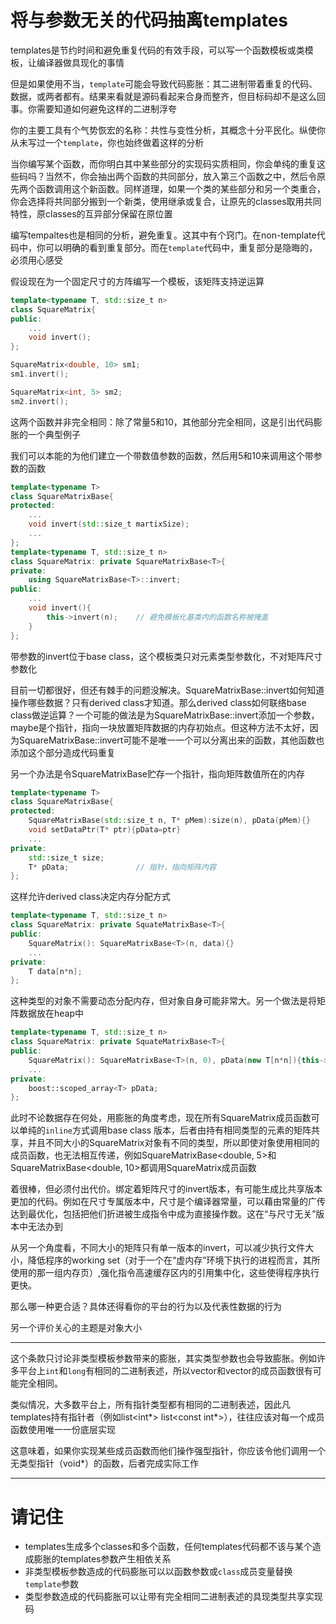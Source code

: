 # 将与参数无关的代码抽离templates

templates是节约时间和避免重复代码的有效手段，可以写一个函数模板或类模板，让编译器做具现化的事情

但是如果使用不当，`template`可能会导致代码膨胀：其二进制带着重复的代码、数据，或两者都有。结果来看就是源码看起来合身而整齐，但目标码却不是这么回事。你需要知道如何避免这样的二进制浮夸

你的主要工具有个气势恢宏的名称：共性与变性分析，其概念十分平民化。纵使你从未写过一个`template`，你也始终做着这样的分析

当你编写某个函数，而你明白其中某些部分的实现码实质相同，你会单纯的重复这些码吗？当然不，你会抽出两个函数的共同部分，放入第三个函数之中，然后令原先两个函数调用这个新函数。同样道理，如果一个类的某些部分和另一个类重合，你会选择将共同部分搬到一个新类，使用继承或复合，让原先的classes取用共同特性，原classes的互异部分保留在原位置

编写tempaltes也是相同的分析，避免重复。这其中有个窍门。在non-template代码中，你可以明确的看到重复部分。而在`template`代码中，重复部分是隐晦的，必须用心感受

假设现在为一个固定尺寸的方阵编写一个模板，该矩阵支持逆运算

```cpp
template<typename T, std::size_t n>
class SquareMatrix{
public:
    ...
    void invert();
};

SquareMatrix<double, 10> sm1;
sm1.invert();

SquareMatrix<int, 5> sm2;
sm2.invert();
```

这两个函数并非完全相同：除了常量5和10，其他部分完全相同，这是引出代码膨胀的一个典型例子

我们可以本能的为他们建立一个带数值参数的函数，然后用5和10来调用这个带参数的函数

```cpp
template<typename T>
class SquareMatrixBase{
protected:
    ...
    void invert(std::size_t martixSize);
    ...
};
template<typename T, std::size_t n>
class SquareMatrix: private SquareMatrixBase<T>{
private:
    using SquareMatrixBase<T>::invert;
public:
    ...
    void invert(){
        this->invert(n);    // 避免模板化基类内的函数名称被掩盖
    }
};
```

带参数的invert位于base class，这个模板类只对元素类型参数化，不对矩阵尺寸参数化

目前一切都很好，但还有棘手的问题没解决。SquareMatrixBase<T>::invert如何知道操作哪些数据？只有derived class才知道。那么derived class如何联络base class做逆运算？一个可能的做法是为SquareMatrixBase<T>::invert添加一个参数，maybe是个指针，指向一块放置矩阵数据的内存初始点。但这种方法不太好，因为SquareMatrixBase<T>::invert可能不是唯一一个可以分离出来的函数，其他函数也添加这个部分造成代码重复

另一个办法是令SquareMatrixBase贮存一个指针，指向矩阵数值所在的内存

```cpp
template<typename T>
class SquareMatrixBase{
protected:
    SquareMatrixBase(std::size_t n, T* pMem):size(n), pData(pMem){}
    void setDataPtr(T* ptr){pData=ptr}
    ...
private:
    std::size_t size;
    T* pData;               // 指针，指向矩阵内容
};
```

这样允许derived class决定内存分配方式

```cpp
template<typename T, std::size_t n>
class SquareMatrix: private SquateMatrixBase<T>{
public:
    SquareMatrix(): SquareMatrixBase<T>(n, data){}
    ...
private:
    T data[n*n];
};
```

这种类型的对象不需要动态分配内存，但对象自身可能非常大。另一个做法是将矩阵数据放在heap中

```cpp
template<typename T, std::size_t n>
class SquareMatrix: private SquateMatrixBase<T>{
public:
    SquareMatrix(): SquareMatrixBase<T>(n, 0), pData(new T[n*n]){this->setDataPtr(pData.get());}
    ...
private:
    boost::scoped_array<T> pData;
};
```

此时不论数据存在何处，用膨胀的角度考虑，现在所有SquareMatrix成员函数可以单纯的`inline`方式调用base class 版本，后者由持有相同类型的元素的矩阵共享，并且不同大小的SquareMatrix对象有不同的类型，所以即使对象使用相同的成员函数，也无法相互传递，例如SquareMatrixBase<double, 5>和SquareMatrixBase<double, 10>都调用SquareMatrix<double>成员函数

着很棒，但必须付出代价。绑定着矩阵尺寸的invert版本，有可能生成比共享版本更加的代码。例如在尺寸专属版本中，尺寸是个编译器常量，可以藉由常量的广传达到最优化，包括把他们折进被生成指令中成为直接操作数。这在“与尺寸无关”版本中无法办到

从另一个角度看，不同大小的矩阵只有单一版本的invert，可以减少执行文件大小，降低程序的working set（对于一个在“虚内存”环境下执行的进程而言，其所使用的那一组内存页）,强化指令高速缓存区内的引用集中化，这些使得程序执行更快。

那么哪一种更合适？具体还得看你的平台的行为以及代表性数据的行为

另一个评价关心的主题是对象大小

---

这个条款只讨论非类型模板参数带来的膨胀，其实类型参数也会导致膨胀。例如许多平台上`int`和`long`有相同的二进制表述，所以vector<int>和vector<long>的成员函数很有可能完全相同。

类似情况，大多数平台上，所有指针类型都有相同的二进制表述，因此凡templates持有指针者（例如list<int*> list<const int*>），往往应该对每一个成员函数使用唯一一份底层实现

这意味着，如果你实现某些成员函数而他们操作强型指针，你应该令他们调用一个无类型指针（void*）的函数，后者完成实际工作

---

# 请记住

- templates生成多个classes和多个函数，任何templates代码都不该与某个造成膨胀的templates参数产生相依关系
- 非类型模板参数造成的代码膨胀可以以函数参数或`class`成员变量替换`template`参数
- 类型参数造成的代码膨胀可以让带有完全相同二进制表述的具现类型共享实现码